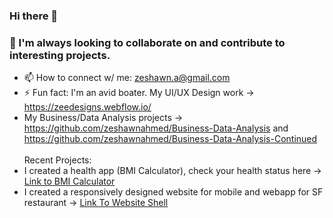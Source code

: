 ### Hi there 👋
### 👯 I'm always looking to collaborate on and contribute to interesting projects. 
- 📫 How to connect w/ me: zeshawn.a@gmail.com
- ⚡ Fun fact: I'm an avid boater. My UI/UX Design work -> https://zeedesigns.webflow.io/
- My Business/Data Analysis projects -> https://github.com/zeshawnahmed/Business-Data-Analysis and https://github.com/zeshawnahmed/Business-Data-Analysis-Continued
<br><br>Recent Projects:
- I created a health app (BMI Calculator), check your health status here -> [Link to BMI Calculator](https://shorturl.at/stxyJ)
- I created a responsively designed website for mobile and webapp for SF restaurant -> [Link To Website Shell](https://rb.gy/o8laxv)
<!--
**zeshawnahmed/zeshawnahmed** is a ✨ _special_ ✨ repository because its `README.md` (this file) appears on your GitHub profile.




